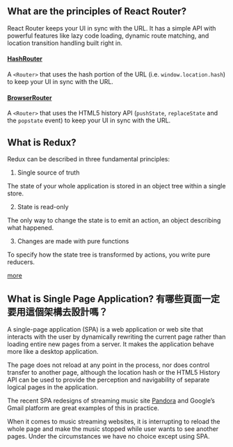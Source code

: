## What are the principles of React Router?

React Router keeps your UI in sync with the URL. It has a simple API with powerful features like lazy code loading, dynamic route matching, and location transition handling built right in. 

#### [HashRouter]((https://github.com/ReactTraining/react-router/blob/master/packages/react-router-dom/docs/api/HashRouter.md))

A `<Router>` that uses the hash portion of the URL (i.e. `window.location.hash`) to keep your UI in sync with the URL.

#### [BrowserRouter](https://github.com/ReactTraining/react-router/blob/master/packages/react-router-dom/docs/api/BrowserRouter.md)

A `<Router>` that uses the HTML5 history API (`pushState`, `replaceState` and the `popstate` event) to keep your UI in sync with the URL.


## What is Redux?

Redux can be described in three fundamental principles:

1. Single source of truth

The state of your whole application is stored in an object tree within a single store.

2. State is read-only

The only way to change the state is to emit an action, an object describing what happened.

3. Changes are made with pure functions

To specify how the state tree is transformed by actions, you write pure reducers.

[more](https://redux.js.org/introduction/three-principles)

## What is Single Page Application? 有哪些頁面一定要用這個架構去設計嗎？

A single-page application (SPA) is a web application or web site that interacts with the user by dynamically rewriting the current page rather than loading entire new pages from a server. It makes the application behave more like a desktop application. 

The page does not reload at any point in the process, nor does control transfer to another page, although the location hash or the HTML5 History API can be used to provide the perception and navigability of separate logical pages in the application.

The recent SPA redesigns of streaming music site [Pandora](https://www.pandora.com/) and Google’s Gmail platform are great examples of this in practice.

When it comes to music streaming websites, it is interrupting to reload the whole page and make the music stopped while user wants to see another pages. Under the circumstances we have no choice except using SPA.
